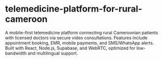 # telemedicine-platform-for-rural-cameroon
A mobile-first telemedicine platform connecting rural Cameroonian patients with licensed doctors via secure video consultations. Features include appointment booking, EMR, mobile payments, and SMS/WhatsApp alerts. Built with React, Node.js, Supabase, and WebRTC, optimized for low-bandwidth and multilingual support.

